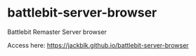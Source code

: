 # battlebit-server-browser

Battlebit Remaster Server browser

Access here: <https://jackblk.github.io/battlebit-server-browser>
